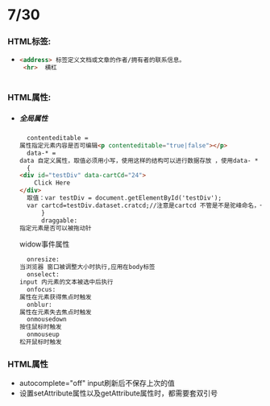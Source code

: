 # 7/30

### HTML标签:

* ```html
  <address> 标签定义文档或文章的作者/拥有者的联系信息。
   <hr>  横杠
    
  ```

### HTML属性:

* ##### 全局属性

  ```markdown
  	contenteditable =	
  属性指定元素内容是否可编辑<p contenteditable="true|false"></p>
  	data-* =	
  data 自定义属性，取值必须用小写，使用这样的结构可以进行数据存放 ，使用data- * 可以解决自定义属性混乱无管理的现状" 
  	{
  <div id="testDiv" data-cartCd="24">
      Click Here
  </div>
  	取值：var testDiv = document.getElementById('testDiv');
  	var cartcd=testDiv.dataset.cratcd;//注意是cartcd 不管是不是驼峰命名，一切都是小写
  		}
  		draggable:
  指定元素是否可以被拖动针
  ```

  widow事件属性

  ```markdown
  	onresize:
  当浏览器 窗口被调整大小时执行,应用在body标签
  	onselect:
  input 内元素的文本被选中后执行
  	onfocus:
  属性在元素获得焦点时触发 
  	onblur:
  属性在元素失去焦点时触发
  	onmousedown
  按住鼠标时触发
  	onmouseup
  松开鼠标时触发
  ```

### HTML属性

* autocomplete="off" input刷新后不保存上次的值
* 设置setAttribute属性以及getAttribute属性时，都需要套双引号